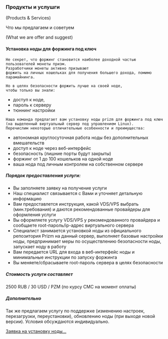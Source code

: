 ### Продукты и услушги

(Products & Services)

Что мы предлагаем и советуем

(What we are offer and suggest)


#### Установка ноды для форжинга под ключ

```
Не секрет, что форжинг становится наиболее доходной частью пользователей монеты призм.
Разработчики монеты активно призывают
форжить на личных кошельках для получения большего дохода, помимо парамайнинга.

Но в целях безопасности форжить лучше на своей ноде,
чтобы только вы знали:
```
- доступ к ноде,
- пароль к серверу
- тюннинг настройки

```
Наша команда предлагает вам установку ноды prizm для форжинга под ключ
(на выделенный виртуальный сервер под управлением Linux).
Перечислим некоторые отличительные особенности и преимущества:
```
- автономная круглосуточная работа ноды без дополнительных вмешательств
- доступ к ноде через веб-интерфейс
- безопасность (лишние порты будут закрыты)
- форжинг от 1 до 100 кошельков на одной ноде
- ваша нода под личным контролем на собственном сервере


##### Порядок предоставления услуги:

- Вы заполняете заявку на получение услуги
- Наш специалист связывается с Вами и уточняет детальную информацию
- Вам предоставлется инструкция, какой VDS/VPS выбрать (мин.требования) и даются рекомендованные провайдеры для оформления услуги
- Вы оформляете услугу VDS/VPS у рекомендованного провайдера и сообщаете root-пароль/ip-адрес виртуального сервера
- Специалист занимается установкой ноды из официального репозитория Prizm на данный сервер, выполняет базовые настройки ноды, предпринимает меры по осуществлению безопасности ноды, запускает ноду в работу
- Вам передается URL для входа в веб-интерфейс ноды и минимальные инструкции по запуску форжинга
- Вы меняете/сбрасываете root-пароль сервера в целях безопасности

##### Стоимость услуги составляет

2500 RUB / 30 USD / PZM (по курсу CMC на момент оплаты)

##### Дополнительно
Так же предлагаем услугу по поддержке (изменению настроек, перезагрузки, переустановки), обновлению ноды (при выходе новой версии). Условия обсуждаются индивидуально.

[Заявка на установку ноды...](./contact_us.md)
